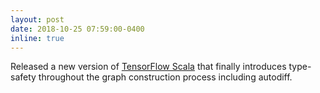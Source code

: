 ```yaml
---
layout: post
date: 2018-10-25 07:59:00-0400
inline: true
---
```


Released a new version of <a href="http://eaplatanios.github.io/tensorflow_scala" target="_blank">TensorFlow Scala</a> that finally introduces type-safety throughout the graph construction process including autodiff.
